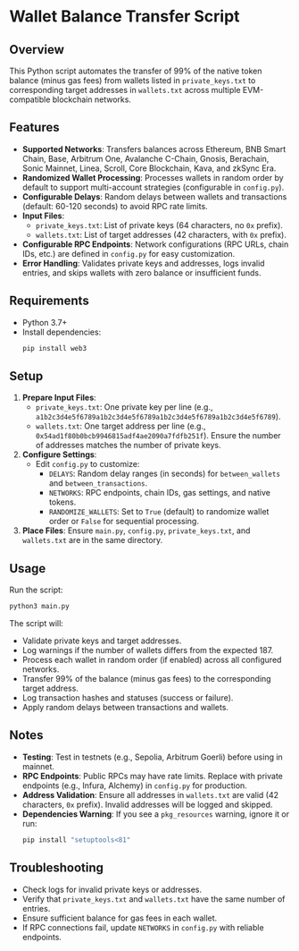 # Wallet Balance Transfer Script

## Overview
This Python script automates the transfer of 99% of the native token balance (minus gas fees) from wallets listed in `private_keys.txt` to corresponding target addresses in `wallets.txt` across multiple EVM-compatible blockchain networks.

## Features
- **Supported Networks**: Transfers balances across Ethereum, BNB Smart Chain, Base, Arbitrum One, Avalanche C-Chain, Gnosis, Berachain, Sonic Mainnet, Linea, Scroll, Core Blockchain, Kava, and zkSync Era.
- **Randomized Wallet Processing**: Processes wallets in random order by default to support multi-account strategies (configurable in `config.py`).
- **Configurable Delays**: Random delays between wallets and transactions (default: 60-120 seconds) to avoid RPC rate limits.
- **Input Files**:
  - `private_keys.txt`: List of private keys (64 characters, no `0x` prefix).
  - `wallets.txt`: List of target addresses (42 characters, with `0x` prefix).
- **Configurable RPC Endpoints**: Network configurations (RPC URLs, chain IDs, etc.) are defined in `config.py` for easy customization.
- **Error Handling**: Validates private keys and addresses, logs invalid entries, and skips wallets with zero balance or insufficient funds.

## Requirements
- Python 3.7+
- Install dependencies:
  ```bash
  pip install web3
  ```

## Setup
1. **Prepare Input Files**:
   - `private_keys.txt`: One private key per line (e.g., `a1b2c3d4e5f6789a1b2c3d4e5f6789a1b2c3d4e5f6789a1b2c3d4e5f6789`).
   - `wallets.txt`: One target address per line (e.g., `0x54ad1f80b0bcb9946815adf4ae2090a7fdfb251f`). Ensure the number of addresses matches the number of private keys.
2. **Configure Settings**:
   - Edit `config.py` to customize:
     - `DELAYS`: Random delay ranges (in seconds) for `between_wallets` and `between_transactions`.
     - `NETWORKS`: RPC endpoints, chain IDs, gas settings, and native tokens.
     - `RANDOMIZE_WALLETS`: Set to `True` (default) to randomize wallet order or `False` for sequential processing.
3. **Place Files**: Ensure `main.py`, `config.py`, `private_keys.txt`, and `wallets.txt` are in the same directory.

## Usage
Run the script:
```bash
python3 main.py
```

The script will:
- Validate private keys and target addresses.
- Log warnings if the number of wallets differs from the expected 187.
- Process each wallet in random order (if enabled) across all configured networks.
- Transfer 99% of the balance (minus gas fees) to the corresponding target address.
- Log transaction hashes and statuses (success or failure).
- Apply random delays between transactions and wallets.

## Notes
- **Testing**: Test in testnets (e.g., Sepolia, Arbitrum Goerli) before using in mainnet.
- **RPC Endpoints**: Public RPCs may have rate limits. Replace with private endpoints (e.g., Infura, Alchemy) in `config.py` for production.
- **Address Validation**: Ensure all addresses in `wallets.txt` are valid (42 characters, `0x` prefix). Invalid addresses will be logged and skipped.
- **Dependencies Warning**: If you see a `pkg_resources` warning, ignore it or run:
  ```bash
  pip install "setuptools<81"
  ```

## Troubleshooting
- Check logs for invalid private keys or addresses.
- Verify that `private_keys.txt` and `wallets.txt` have the same number of entries.
- Ensure sufficient balance for gas fees in each wallet.
- If RPC connections fail, update `NETWORKS` in `config.py` with reliable endpoints.